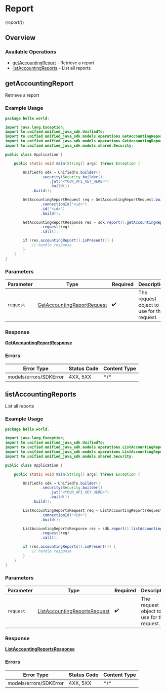 # Report
(*report()*)

## Overview

### Available Operations

* [getAccountingReport](#getaccountingreport) - Retrieve a report
* [listAccountingReports](#listaccountingreports) - List all reports

## getAccountingReport

Retrieve a report

### Example Usage

```java
package hello.world;

import java.lang.Exception;
import to.unified.unified_java_sdk.UnifiedTo;
import to.unified.unified_java_sdk.models.operations.GetAccountingReportRequest;
import to.unified.unified_java_sdk.models.operations.GetAccountingReportResponse;
import to.unified.unified_java_sdk.models.shared.Security;

public class Application {

    public static void main(String[] args) throws Exception {

        UnifiedTo sdk = UnifiedTo.builder()
                .security(Security.builder()
                    .jwt("<YOUR_API_KEY_HERE>")
                    .build())
            .build();

        GetAccountingReportRequest req = GetAccountingReportRequest.builder()
                .connectionId("<id>")
                .id("<id>")
                .build();

        GetAccountingReportResponse res = sdk.report().getAccountingReport()
                .request(req)
                .call();

        if (res.accountingReport().isPresent()) {
            // handle response
        }
    }
}
```

### Parameters

| Parameter                                                                           | Type                                                                                | Required                                                                            | Description                                                                         |
| ----------------------------------------------------------------------------------- | ----------------------------------------------------------------------------------- | ----------------------------------------------------------------------------------- | ----------------------------------------------------------------------------------- |
| `request`                                                                           | [GetAccountingReportRequest](../../models/operations/GetAccountingReportRequest.md) | :heavy_check_mark:                                                                  | The request object to use for the request.                                          |

### Response

**[GetAccountingReportResponse](../../models/operations/GetAccountingReportResponse.md)**

### Errors

| Error Type             | Status Code            | Content Type           |
| ---------------------- | ---------------------- | ---------------------- |
| models/errors/SDKError | 4XX, 5XX               | \*/\*                  |

## listAccountingReports

List all reports

### Example Usage

```java
package hello.world;

import java.lang.Exception;
import to.unified.unified_java_sdk.UnifiedTo;
import to.unified.unified_java_sdk.models.operations.ListAccountingReportsRequest;
import to.unified.unified_java_sdk.models.operations.ListAccountingReportsResponse;
import to.unified.unified_java_sdk.models.shared.Security;

public class Application {

    public static void main(String[] args) throws Exception {

        UnifiedTo sdk = UnifiedTo.builder()
                .security(Security.builder()
                    .jwt("<YOUR_API_KEY_HERE>")
                    .build())
            .build();

        ListAccountingReportsRequest req = ListAccountingReportsRequest.builder()
                .connectionId("<id>")
                .build();

        ListAccountingReportsResponse res = sdk.report().listAccountingReports()
                .request(req)
                .call();

        if (res.accountingReports().isPresent()) {
            // handle response
        }
    }
}
```

### Parameters

| Parameter                                                                               | Type                                                                                    | Required                                                                                | Description                                                                             |
| --------------------------------------------------------------------------------------- | --------------------------------------------------------------------------------------- | --------------------------------------------------------------------------------------- | --------------------------------------------------------------------------------------- |
| `request`                                                                               | [ListAccountingReportsRequest](../../models/operations/ListAccountingReportsRequest.md) | :heavy_check_mark:                                                                      | The request object to use for the request.                                              |

### Response

**[ListAccountingReportsResponse](../../models/operations/ListAccountingReportsResponse.md)**

### Errors

| Error Type             | Status Code            | Content Type           |
| ---------------------- | ---------------------- | ---------------------- |
| models/errors/SDKError | 4XX, 5XX               | \*/\*                  |